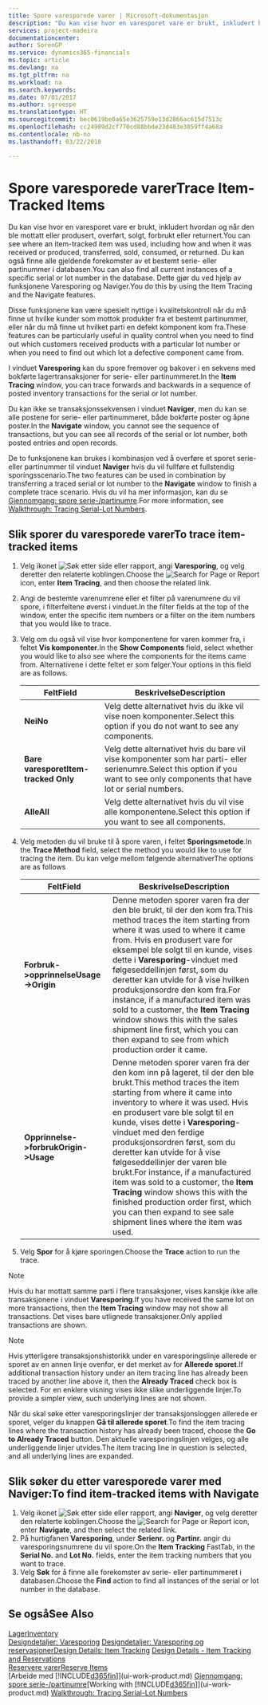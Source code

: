 ```yaml
---
title: Spore varesporede varer | Microsoft-dokumentasjon
description: "Du kan vise hvor en varesporet vare er brukt, inkludert hvordan og når den ble mottatt eller produsert, overført, solgt, forbrukt eller returnert. Du kan også finne alle gjeldende forekomster av et bestemt serie- eller partinummer i databasen. Dette gjør du ved hjelp av funksjonene Varesporing og Naviger."
services: project-madeira
documentationcenter: 
author: SorenGP
ms.service: dynamics365-financials
ms.topic: article
ms.devlang: na
ms.tgt_pltfrm: na
ms.workload: na
ms.search.keywords: 
ms.date: 07/01/2017
ms.author: sgroespe
ms.translationtype: HT
ms.sourcegitcommit: bec0619be0a65e3625759e13d2866ac615d7513c
ms.openlocfilehash: cc24989d2cf770cd88bbde23d483e3859ff4a68a
ms.contentlocale: nb-no
ms.lasthandoff: 03/22/2018

---
```

# <a name="trace-item-tracked-items"></a><span data-ttu-id="a6120-105">Spore varesporede varer</span><span class="sxs-lookup"><span data-stu-id="a6120-105">Trace Item-Tracked Items</span></span>
<span data-ttu-id="a6120-106">Du kan vise hvor en varesporet vare er brukt, inkludert hvordan og når den ble mottatt eller produsert, overført, solgt, forbrukt eller returnert.</span><span class="sxs-lookup"><span data-stu-id="a6120-106">You can see where an item-tracked item was used, including how and when it was received or produced, transferred, sold, consumed, or returned.</span></span> <span data-ttu-id="a6120-107">Du kan også finne alle gjeldende forekomster av et bestemt serie- eller partinummer i databasen.</span><span class="sxs-lookup"><span data-stu-id="a6120-107">You can also find all current instances of a specific serial or lot number in the database.</span></span> <span data-ttu-id="a6120-108">Dette gjør du ved hjelp av funksjonene Varesporing og Naviger.</span><span class="sxs-lookup"><span data-stu-id="a6120-108">You do this by using the Item Tracing and the Navigate features.</span></span>  

 <span data-ttu-id="a6120-109">Disse funksjonene kan være spesielt nyttige i kvalitetskontroll når du må finne ut hvilke kunder som mottok produkter fra et bestemt partinummer, eller når du må finne ut hvilket parti en defekt komponent kom fra.</span><span class="sxs-lookup"><span data-stu-id="a6120-109">These features can be particularly useful in quality control when you need to find out which customers received products with a particular lot number or when you need to find out which lot a defective component came from.</span></span>  

 <span data-ttu-id="a6120-110">I vinduet **Varesporing** kan du spore fremover og bakover i en sekvens med bokførte lagertransaksjoner for serie- eller partinummeret.</span><span class="sxs-lookup"><span data-stu-id="a6120-110">In the **Item Tracing** window, you can trace forwards and backwards in a sequence of posted inventory transactions for the serial or lot number.</span></span>  

 <span data-ttu-id="a6120-111">Du kan ikke se transaksjonssekvensen i vinduet **Naviger**, men du kan se alle postene for serie- eller partinummeret, både bokførte poster og åpne poster.</span><span class="sxs-lookup"><span data-stu-id="a6120-111">In the **Navigate** window, you cannot see the sequence of transactions, but you can see all records of the serial or lot number, both posted entries and open records.</span></span>  

 <span data-ttu-id="a6120-112">De to funksjonene kan brukes i kombinasjon ved å overføre et sporet serie- eller partinummer til vinduet **Naviger** hvis du vil fullføre et fullstendig sporingsscenario.</span><span class="sxs-lookup"><span data-stu-id="a6120-112">The two features can be used in combination by transferring a traced serial or lot number to the **Navigate** window to finish a complete trace scenario.</span></span> <span data-ttu-id="a6120-113">Hvis du vil ha mer informasjon, kan du se [Gjennomgang: spore serie-/partinumre](walkthrough-tracing-serial-lot-numbers.md).</span><span class="sxs-lookup"><span data-stu-id="a6120-113">For more information, see [Walkthrough: Tracing Serial-Lot Numbers](walkthrough-tracing-serial-lot-numbers.md).</span></span>  

## <a name="to-trace-item-tracked-items"></a><span data-ttu-id="a6120-114">Slik sporer du varesporede varer</span><span class="sxs-lookup"><span data-stu-id="a6120-114">To trace item-tracked items</span></span>  

1.  <span data-ttu-id="a6120-115">Velg ikonet ![Søk etter side eller rapport](media/ui-search/search_small.png "Søk etter side eller rapport"), angi **Varesporing**, og velg deretter den relaterte koblingen.</span><span class="sxs-lookup"><span data-stu-id="a6120-115">Choose the ![Search for Page or Report](media/ui-search/search_small.png "Search for Page or Report icon") icon, enter **Item Tracing**, and then choose the related link.</span></span>  
2.  <span data-ttu-id="a6120-116">Angi de bestemte varenumrene eller et filter på varenumrene du vil spore, i filterfeltene øverst i vinduet.</span><span class="sxs-lookup"><span data-stu-id="a6120-116">In the filter fields at the top of the window, enter the specific item numbers or a filter on the item numbers that you would like to trace.</span></span>  
3.  <span data-ttu-id="a6120-117">Velg om du også vil vise hvor komponentene for varen kommer fra, i feltet **Vis komponenter**.</span><span class="sxs-lookup"><span data-stu-id="a6120-117">In the **Show Components** field, select whether you would like to also see where the components for the items came from.</span></span> <span data-ttu-id="a6120-118">Alternativene i dette feltet er som følger.</span><span class="sxs-lookup"><span data-stu-id="a6120-118">Your options in this field are as follows.</span></span>  

    |<span data-ttu-id="a6120-119">Felt</span><span class="sxs-lookup"><span data-stu-id="a6120-119">Field</span></span>|<span data-ttu-id="a6120-120">Beskrivelse</span><span class="sxs-lookup"><span data-stu-id="a6120-120">Description</span></span>|  
    |----------------------------------|---------------------------------------|  
    |<span data-ttu-id="a6120-121">**Nei**</span><span class="sxs-lookup"><span data-stu-id="a6120-121">**No**</span></span>|<span data-ttu-id="a6120-122">Velg dette alternativet hvis du ikke vil vise noen komponenter.</span><span class="sxs-lookup"><span data-stu-id="a6120-122">Select this option if you do not want to see any components.</span></span>|  
    |<span data-ttu-id="a6120-123">**Bare varesporet**</span><span class="sxs-lookup"><span data-stu-id="a6120-123">**Item-tracked Only**</span></span>|<span data-ttu-id="a6120-124">Velg dette alternativet hvis du bare vil vise komponenter som har parti- eller serienumre.</span><span class="sxs-lookup"><span data-stu-id="a6120-124">Select this option if you want to see only components that have lot or serial numbers.</span></span>|  
    |<span data-ttu-id="a6120-125">**Alle**</span><span class="sxs-lookup"><span data-stu-id="a6120-125">**All**</span></span>|<span data-ttu-id="a6120-126">Velg dette alternativet hvis du vil vise alle komponentene.</span><span class="sxs-lookup"><span data-stu-id="a6120-126">Select this option if you want to see all components.</span></span>|  

4.  <span data-ttu-id="a6120-127">Velg metoden du vil bruke til å spore varen, i feltet **Sporingsmetode**.</span><span class="sxs-lookup"><span data-stu-id="a6120-127">In the **Trace Method** field, select the method you would like to use for tracing the item.</span></span> <span data-ttu-id="a6120-128">Du kan velge mellom følgende alternativer</span><span class="sxs-lookup"><span data-stu-id="a6120-128">The options are as follows</span></span>  

    |<span data-ttu-id="a6120-129">Felt</span><span class="sxs-lookup"><span data-stu-id="a6120-129">Field</span></span>|<span data-ttu-id="a6120-130">Beskrivelse</span><span class="sxs-lookup"><span data-stu-id="a6120-130">Description</span></span>|  
    |----------------------------------|---------------------------------------|  
    |<span data-ttu-id="a6120-131">**Forbruk->opprinnelse**</span><span class="sxs-lookup"><span data-stu-id="a6120-131">**Usage->Origin**</span></span>|<span data-ttu-id="a6120-132">Denne metoden sporer varen fra der den ble brukt, til der den kom fra.</span><span class="sxs-lookup"><span data-stu-id="a6120-132">This method traces the item starting from where it was used to where it came from.</span></span> <span data-ttu-id="a6120-133">Hvis en produsert vare for eksempel ble solgt til en kunde, vises dette i **Varesporing**-vinduet med følgeseddellinjen først, som du deretter kan utvide for å vise hvilken produksjonsordre den kom fra.</span><span class="sxs-lookup"><span data-stu-id="a6120-133">For instance, if a manufactured item was sold to a customer, the **Item Tracing** window shows this with the sales shipment line first, which you can then expand to see from which production order it came.</span></span>|  
    |<span data-ttu-id="a6120-134">**Opprinnelse->forbruk**</span><span class="sxs-lookup"><span data-stu-id="a6120-134">**Origin->Usage**</span></span>|<span data-ttu-id="a6120-135">Denne metoden sporer varen fra der den kom inn på lageret, til der den ble brukt.</span><span class="sxs-lookup"><span data-stu-id="a6120-135">This method traces the item starting from where it came into inventory to where it was used.</span></span> <span data-ttu-id="a6120-136">Hvis en produsert vare ble solgt til en kunde, vises dette i **Varesporing**-vinduet med den ferdige produksjonsordren først, som du deretter kan utvide for å vise følgeseddellinjer der varen ble brukt.</span><span class="sxs-lookup"><span data-stu-id="a6120-136">For instance, if a manufactured item was sold to a customer, the **Item Tracing** window shows this with the finished production order first, which you can then expand to see sale shipment lines where the item was used.</span></span>|  

5.  <span data-ttu-id="a6120-137">Velg **Spor** for å kjøre sporingen.</span><span class="sxs-lookup"><span data-stu-id="a6120-137">Choose the **Trace** action to run the trace.</span></span>  

> [!NOTE]  
>  <span data-ttu-id="a6120-138">Hvis du har mottatt samme parti i flere transaksjoner, vises kanskje ikke alle transaksjonene i vinduet **Varesporing**.</span><span class="sxs-lookup"><span data-stu-id="a6120-138">If you have received the same lot on more transactions, then the **Item Tracing** window may not show all transactions.</span></span> <span data-ttu-id="a6120-139">Det vises bare utlignede transaksjoner.</span><span class="sxs-lookup"><span data-stu-id="a6120-139">Only applied transactions are shown.</span></span>  

> [!NOTE]  
>  <span data-ttu-id="a6120-140">Hvis ytterligere transaksjonshistorikk under en varesporingslinje allerede er sporet av en annen linje ovenfor, er det merket av for **Allerede sporet**.</span><span class="sxs-lookup"><span data-stu-id="a6120-140">If additional transaction history under an item tracing line has already been traced by another line above it, then the **Already Traced** check box is selected.</span></span> <span data-ttu-id="a6120-141">For en enklere visning vises ikke slike underliggende linjer.</span><span class="sxs-lookup"><span data-stu-id="a6120-141">To provide a simpler view, such underlying lines are not shown.</span></span>  
>   
>  <span data-ttu-id="a6120-142">Når du skal søke etter varesporingslinjer der transaksjonsloggen allerede er sporet, velger du knappen **Gå til allerede sporet**.</span><span class="sxs-lookup"><span data-stu-id="a6120-142">To find the item tracing lines where the transaction history has already been traced, choose the **Go to Already Traced** button.</span></span> <span data-ttu-id="a6120-143">Den aktuelle varesporingslinjen velges, og alle underliggende linjer utvides.</span><span class="sxs-lookup"><span data-stu-id="a6120-143">The item tracing line in question is selected, and all underlying lines are expanded.</span></span>  

## <a name="to-find-item-tracked-items-with-navigate"></a><span data-ttu-id="a6120-144">Slik søker du etter varesporede varer med Naviger:</span><span class="sxs-lookup"><span data-stu-id="a6120-144">To find item-tracked items with Navigate</span></span>  

1.  <span data-ttu-id="a6120-145">Velg ikonet ![Søk etter side eller rapport](media/ui-search/search_small.png "Ikonet Søk etter side eller rapport"), angi **Naviger**, og velg deretter den relaterte koblingen.</span><span class="sxs-lookup"><span data-stu-id="a6120-145">Choose the ![Search for Page or Report](media/ui-search/search_small.png "Search for Page or Report icon") icon, enter **Navigate**, and then select the related link.</span></span>  
2.  <span data-ttu-id="a6120-146">På hurtigfanen **Varesporing**, under **Serienr.** og **Partinr.** angir du varesporingsnumrene du vil spore.</span><span class="sxs-lookup"><span data-stu-id="a6120-146">On the **Item Tracking** FastTab, in the **Serial No.** and **Lot No.** fields, enter the item tracking numbers that you want to trace.</span></span>  
3.  <span data-ttu-id="a6120-147">Velg **Søk** for å finne alle forekomster av serie- eller partinummeret i databasen.</span><span class="sxs-lookup"><span data-stu-id="a6120-147">Choose the **Find** action to find all instances of the serial or lot number in the database.</span></span>  

## <a name="see-also"></a><span data-ttu-id="a6120-148">Se også</span><span class="sxs-lookup"><span data-stu-id="a6120-148">See Also</span></span>  
[<span data-ttu-id="a6120-149">Lager</span><span class="sxs-lookup"><span data-stu-id="a6120-149">Inventory</span></span>](inventory-manage-inventory.md)  
<span data-ttu-id="a6120-150">[Designdetaljer: Varesporing](design-details-item-tracking.md)
[Designdetaljer: Varesporing og reservasjoner](design-details-item-tracking-and-reservations.md)</span><span class="sxs-lookup"><span data-stu-id="a6120-150">[Design Details: Item Tracking](design-details-item-tracking.md)
[Design Details - Item Tracking and Reservations](design-details-item-tracking-and-reservations.md)</span></span>  
[<span data-ttu-id="a6120-151">Reservere varer</span><span class="sxs-lookup"><span data-stu-id="a6120-151">Reserve Items</span></span>](inventory-how-to-reserve-items.md)  
<span data-ttu-id="a6120-152">[Arbeide med [!INCLUDE[d365fin](includes/d365fin_md.md)]](ui-work-product.md)
[Gjennomgang: spore serie-/partinumre](walkthrough-tracing-serial-lot-numbers.md)</span><span class="sxs-lookup"><span data-stu-id="a6120-152">[Working with [!INCLUDE[d365fin](includes/d365fin_md.md)]](ui-work-product.md)
[Walkthrough: Tracing Serial-Lot Numbers](walkthrough-tracing-serial-lot-numbers.md)</span></span>

